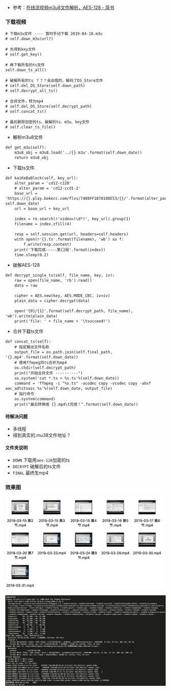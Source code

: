 - 参考：[在线流视频m3u8文件解析，AES-128 - 简书](https://www.jianshu.com/p/dee16407a776)

### 下载视频

```
# 下载m3u文件 ---- 暂时手动下载 2019-04-10.m3u
# self.down_m3u(url?)

# 先得到key文件
# self.get_key()

# 再下载所有的ts文件
self.down_ts_all()

# 破解所有的ts ？？？会出错的，解码了DS_Store文件
# self.del_DS_Store(self.down_path)
# self.decrypt_all_ts()

# 合并文件，转为mp4
# self.del_DS_Store(self.decrypt_path)
# self.concat_ts()

# 最后删除加密的ts、破解的ts、m3u、key文件
# self.clear_ts_file()
```



- 解析m3u8文件

```
def get_m3u(self):
    m3u8_obj = m3u8.load('../{}.m3u'.format(self.down_date))
    return m3u8_obj
```



- 下载ts文件

```
def kaiKeBaBlock(self, key_url):      
    alter_param = 'cd12-c120'
    # alter_param = 'cd12-ccd1-2'
    base_url = 'https://{}.play.bokecc.com/flvs/7488FF1B7810DE53/{}/'.format(alter_param, self.down_date)
    url = base_url + key_url

    index = re.search(r'video=(\d*)', key_url).group(1) 
    filename = index.zfill(4)

    resp = self.session.get(url, headers=self.headers)
    with open(r'{}.ts'.format(filename), 'wb') as f:
        f.write(resp.content)
    print('下载完成-----第{}段'.format(index))
    time.sleep(0.2)
```




- 破解AES-128

```
def decrypt_single_ts(self, file_name, key, iv):
    raw = open(file_name, 'rb').read()
    data = raw

    cipher = AES.new(key, AES.MODE_CBC, iv=iv)
    plain_data = cipher.decrypt(data)

    open('{0}/{1}'.format(self.decrypt_path, file_name), 'wb').write(plain_data)
    print('file: ' + file_name + '\tsucceed!')
```



- 合并下载ts文件

```
def concat_ts(self): 
    # 指定输出文件名称
    output_file = os.path.join(self.final_path, '{}.mp4'.format(self.down_date))
    # 使用ffmpeg将ts合并为mp4
    os.chdir(self.decrypt_path)
    print("开始合并文件 ··········")
    os.system('cat *.ts > %s.ts'%(self.down_date))
    command = 'ffmpeg -i "%s.ts" -acodec copy -vcodec copy -absf aac_adtstoasc %s'%(self.down_date, output_file)
    # 指行命令
    os.system(command)
    print("最后转换成 {}.mp4\t完成！".format(self.down_date))
```



#### 待解决问题

- 多线程
- 得到真实的.mu38文件地址？



#### 文件夹说明

- `DOWN` 下载用`aes-128`加密的ts
- `DECRYPT` 破解后的ts文件
- `FINAL` 最终生mp4



### 效果图

![](../images/07-video.png)

![ ](../images/07-concat.png)

